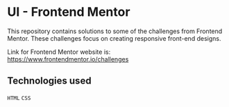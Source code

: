 # UI - Frontend Mentor

This repository contains solutions to some of the challenges from Frontend Mentor. These challenges focus on creating responsive front-end designs.

Link for Frontend Mentor website is: https://www.frontendmentor.io/challenges


## Technologies used
`HTML` `CSS`